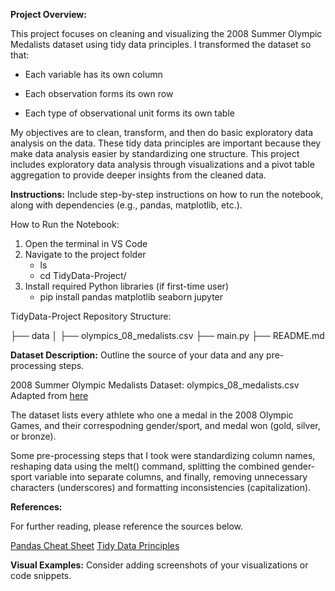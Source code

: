 **Project Overview:**

This project focuses on cleaning and visualizing the 2008 Summer Olympic Medalists dataset using tidy data principles. I transformed the dataset so that:

- Each variable has its own column

- Each observation forms its own row

- Each type of observational unit forms its own table

My objectives are to clean, transform, and then do basic exploratory data analysis on the data. These tidy data principles are important because they make data analysis easier by standardizing one structure. This project includes exploratory data analysis through visualizations and a pivot table aggregation to provide deeper insights from the cleaned data.

**Instructions:** Include step-by-step instructions on how to run the notebook, along with dependencies (e.g., pandas, matplotlib, etc.).

How to Run the Notebook:

1. Open the terminal in VS Code
2. Navigate to the project folder
    - ls 
    - cd TidyData-Project/
3. Install required Python libraries (if first-time user)
    - pip install pandas matplotlib seaborn jupyter

TidyData-Project Repository Structure:

├── data
│   ├── olympics_08_medalists.csv
├── main.py
├── README.md

**Dataset Description:** Outline the source of your data and any pre-processing steps.

2008 Summer Olympic Medalists Dataset:
olympics_08_medalists.csv
Adapted from [here](https://edjnet.github.io/OlympicsGoNUTS/2008/)

The dataset lists every athlete who one a medal in the 2008 Olympic Games, and their correspodning gender/sport, and medal won (gold, silver, or bronze).

Some pre-processing steps that I took were standardizing column names, reshaping data using the melt() command,
splitting the combined gender-sport variable into separate columns, and finally, removing unnecessary characters (underscores) and formatting inconsistencies (capitalization).

**References:**

For further reading, please reference the sources below.

[Pandas Cheat Sheet](https://pandas.pydata.org/Pandas_Cheat_Sheet.pdf)
[Tidy Data Principles](https://vita.had.co.nz/papers/tidy-data.pdf)

**Visual Examples:** Consider adding screenshots of your visualizations or code snippets.